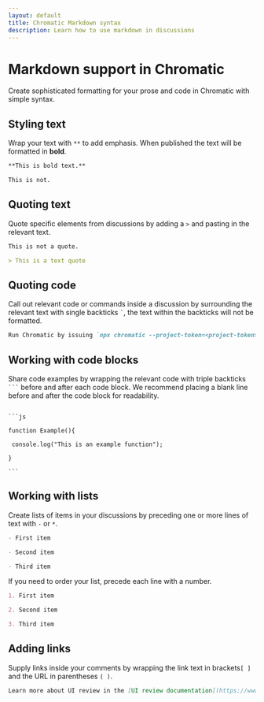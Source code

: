 ```yaml
---
layout: default
title: Chromatic Markdown syntax
description: Learn how to use markdown in discussions
---
```


# Markdown support in Chromatic

Create sophisticated formatting for your prose and code in Chromatic with simple syntax.

## Styling text

Wrap your text with `**` to add emphasis. When published the text will be formatted in **bold**.

```md
**This is bold text.**

This is not.
```

## Quoting text

Quote specific elements from discussions by adding a `>` and pasting in the relevant text.

```md
This is not a quote.

> This is a text quote
```

## Quoting code

Call out relevant code or commands inside a discussion by surrounding the relevant text with single backticks <code>`</code>, the text within the backticks will not be formatted.

```md
Run Chromatic by issuing `npx chromatic --project-token=<project-token>`
```

## Working with code blocks

Share code examples by wrapping the relevant code with triple backticks <code>\`\`\`</code> before and after each code block. We recommend placing a blank line before and after the code block for readability.

````

```js

function Example(){

 console.log("This is an example function");

}

```

````

## Working with lists

Create lists of items in your discussions by preceding one or more lines of text with `-` or `*`.

```md
- First item

- Second item

- Third item
```

If you need to order your list, precede each line with a number.

```md
1. First item

2. Second item

3. Third item
```

## Adding links

Supply links inside your comments by wrapping the link text in brackets`[ ]` and the URL in parentheses `( )`.

```md
Learn more about UI review in the [UI review documentation](https://www.chromatic.com/docs/review).
```
